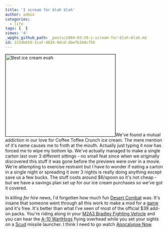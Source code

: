```yaml
---
title: 'I scream for blah blah'
author: admin
categories:
  - life
tags: {  }
views: '4'
_wpghs_github_path: _posts/2004-03-29-i-scream-for-blah-blah.md
id: 2214b65d-1ca7-4624-9dcd-dbefb344c75b
---
```

<p><img alt="Best ice cream evah" src="http://www.mennoboy.com/chris/archives/images/home/icecream2.jpg" width="350" height="262" border="1">We've found a mutual addiction in our love for Coffee Toffee Crunch ice cream.  The mere mention of it's name causes me to froth at the mouth.  Actually just typing it now has forced me to wipe my bottom lip.  We've actually managed to make a single carton last over 3 different sittings - no small feat since when we originally discovered this stuff it was gone before the previews were over in a movie.  We're attempting to exercise restraint but I have to wonder if eating a carton in a single night or spreading it over 3 nights is really doing anything except save us a few bucks.  The stuff costs around $6/spoon so it's not cheap - but we have a savings plan set up for our ice cream purchases so we've got it covered.</p>
<p>In <i>killing for hire</i> news, I'd forgotten how much fun <a href="http://www.desertcombat.com/">Desert Combat</a> was.  It's insane that someone went through all this work to make a mod for a <a href="http://www.eagames.com/official/battlefield/1942/us/home.jsp">game</a> and it's free.  It's better than what I've seen of most of the official $39 add-on packs.  You're riding along in your <a href="http://www.desertcombat.com/Vehicle%20Images/M2A3.jpg">M2A3 Bradley Fighting Vehicle</a> and you can hear the <a href="http://www.desertcombat.com/Vehicle%20Images/A10.jpg">A-10 WartHogs</a> flying overhead while you set your sights on a <a href="http://www.desertcombat.com/Vehicle%20Images/SCUD.jpg">Scud</a> missile launcher.  I think I need to go watch <a HREF="http://www.amazon.ca/exec/obidos/ASIN/B00005OWEG/farawsoclos0a-20">Apocalypse Now</a>.</p>
